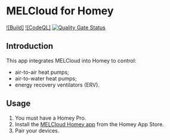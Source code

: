 # MELCloud for Homey

[![Build]](https://github.com/OlivierZal/com.melcloud/actions/workflows/build.yml/badge.svg)
[![CodeQL]](https://github.com/OlivierZal/com.melcloud/actions/workflows/github-code-scanning/codeql/badge.svg)
[![Quality Gate Status](https://sonarcloud.io/api/project_badges/measure?project=OlivierZal_com.melcloud&metric=alert_status)](https://sonarcloud.io/summary/new_code?id=OlivierZal_com.melcloud)

## Introduction

This app integrates MELCloud into Homey to control:

- air-to-air heat pumps;
- air-to-water heat pumps;
- energy recovery ventilators (ERV).

## Usage

1. You must have a Homey Pro.
2. Install the [MELCloud Homey app](https://homey.app/a/com.mecloud) from the Homey App Store.
3. Pair your devices.
